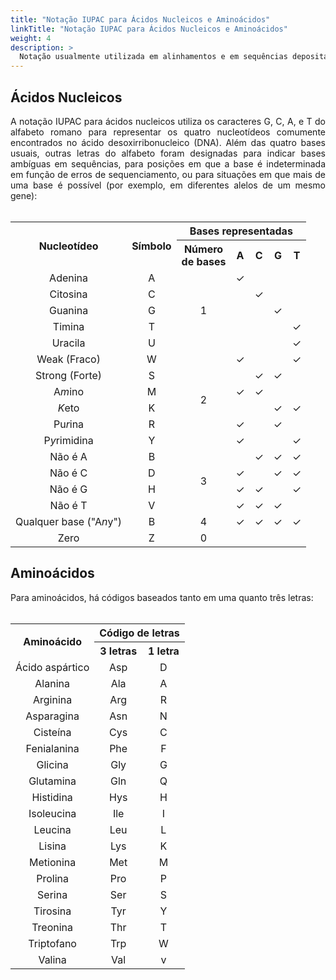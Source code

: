 ```yaml
---
title: "Notação IUPAC para Ácidos Nucleicos e Aminoácidos"
linkTitle: "Notação IUPAC para Ácidos Nucleicos e Aminoácidos"
weight: 4
description: >
  Notação usualmente utilizada em alinhamentos e em sequências depositadas nos banco de dados
---
```


## Ácidos Nucleicos

<div align="justify">
A notação IUPAC para ácidos nucleicos utiliza os caracteres G, C, A, e T do alfabeto romano para representar os quatro nucleotídeos comumente encontrados no ácido desoxirribonucleico (DNA). Além das quatro bases usuais, outras letras do alfabeto foram designadas para indicar bases ambíguas em sequências, para posições em que a base é indeterminada em função de erros de sequenciamento, ou para situações em que mais de uma base é possível (por exemplo, em diferentes alelos de um mesmo gene):
<br><br>
</div>

<div align="center">
<table style="text-align:center;">
  <tr>
    <th rowspan="2" style="vertical-align:middle;"><strong>Nucleotídeo</strong></th>
	<th rowspan="2" style="vertical-align:middle;"><strong>Símbolo</strong></th>
	<th colspan="5"><strong>Bases representadas</th></strong></th>
  <tr>
	<th>Número <br>de bases</th>
	<th>A</th>
	<th>C</th>
	<th>G</th>
	<th>T</th>
  <tr>
    <td>Adenina</td>
    <td style="text-align:center;">A</td>
	<td rowspan="5" style="vertical-align:middle;">1</td>
	<td>✓</td>
	<td> </td>
	<td> </td>
	<td> </td>
  </tr> 
  <tr>
    <td>Citosina</td>
    <td>C</td>
	<td> </td>
	<td>✓</td>
	<td> </td>
	<td> </td>
  <tr>
    <td>Guanina</td>
    <td>G</td>
	<td> </td>
	<td> </td>
	<td>✓</td>
	<td> </td>
  </tr>
  <tr>
    <td>Timina</td>
    <td>T</td>
	<td> </td>
	<td> </td>
	<td> </td>
	<td>✓</td>
  </tr>
    <tr>
    <td>Uracila</td>
    <td>U</td>
	<td> </td>
	<td> </td>
	<td> </td>
	<td>✓</td>
  </tr>
  <tr>
    <td>Weak (Fraco)</td>
    <td>W</td>
	<td rowspan="6" style="vertical-align:middle;">2</td>
	<td>✓</td>
	<td> </td>
	<td> </td>
	<td>✓</td>
  </tr> 
    <tr>
    <td>Strong (Forte)</td>
    <td>S</td>
	<td> </td>
	<td>✓</td>
	<td>✓</td>
	<td> </td>
  </tr>
    <tr>
    <td>A<i>m</i>ino</td>
    <td>M</td>
	<td>✓</td>
	<td>✓</td>
	<td> </td>
	<td> </td>
  </tr>
    <tr>
    <td><i>K</i>eto</td>
    <td>K</td>
	<td> </td>
	<td> </td>
	<td>✓</td>
	<td>✓</td>
  </tr>
    <tr>
    <td>Pu<i>r</i>ina</td>
    <td>R</td>
	<td>✓</td>
	<td> </td>
	<td>✓</td>
	<td> </td>
  </tr>
  <tr>
    <td>P<i>y</i>rimidina</td>
    <td>Y</td>
	<td>✓</td>
	<td> </td>
	<td> </td>
	<td>✓</td>
  </tr>
  <tr>
    <td>Não é A</td>
    <td>B</td>
	<td rowspan="4" style="vertical-align:middle;">3</td>
	<td> </td>
	<td>✓</td>
	<td>✓</td>
	<td>✓</td>
  </tr>
    <tr>
    <td>Não é C</td>
    <td>D</td>
	<td>✓</td>
	<td> </td>
	<td>✓</td>
	<td>✓</td>
  </tr>
    <tr>
    <td>Não é G</td>
    <td>H</td>
	<td>✓</td>
	<td>✓</td>
	<td> </td>
	<td>✓</td>
  </tr>
    <tr>
    <td>Não é T</td>
    <td>V</td>
	<td>✓</td>
	<td>✓</td>
	<td>✓</td>
	<td> </td>
  </tr>
    <tr>
    <td>Qualquer base ("A<i>n</i>y")</td>
    <td>B</td>
	<td rowspan="1" style="vertical-align:middle;">4</td>
	<td>✓</td>
	<td>✓</td>
	<td>✓</td>
	<td>✓</td>
  </tr>
  <tr>
    <td>Zero</td>
    <td>Z</td>
	<td rowspan="1" style="vertical-align:middle;">0</td>
	<td> </td>
	<td> </td>
	<td> </td>
	<td> </td>
  </tr>
</table> 
</div>

## Aminoácidos

<div align="justify">
Para aminoácidos, há códigos baseados tanto em uma quanto três letras:
<br><br>
</div>

<table style="text-align:center;">
  <tr>
    <th rowspan="2" style="vertical-align:middle;"><strong>Aminoácido</strong></th>
	<th colspan="2" style="vertical-align:middle;"><strong>Código de letras</strong></th>
	<tr>
	<th>3 letras</th>
	<th>1 letra</th>
  <tr>
    <td>Ácido aspártico</td>
    <td>Asp</td>
	<td>D</td>
  </tr> 
  <tr>
    <td>Alanina</td>
    <td>Ala</td>
	<td>A</td>
  </tr> 
  <tr>
    <td>Arginina</td>
    <td>Arg</td>
	<td>R</td>
  </tr> 
  <tr>
    <td>Asparagina</td>
    <td>Asn</td>
	<td>N</td>
  </tr> 
  <tr>
    <td>Cisteína</td>
    <td>Cys</td>
	<td>C</td>
  </tr>
  <tr>
    <td>Fenialanina</td>
    <td>Phe</td>
	<td>F</td>
  </tr> 
    <tr>
    <td>Glicina</td>
    <td>Gly</td>
	<td>G</td>
  </tr>
  <tr>
    <td>Glutamina</td>
    <td>Gln</td>
	<td>Q</td>
  </tr>
  <tr>
    <td>Histidina</td>
    <td>Hys</td>
	<td>H</td>
  </tr>
  <tr>
    <td>Isoleucina</td>
    <td>Ile</td>
	<td>I</td>
  </tr>
  <tr>
    <td>Leucina</td>
    <td>Leu</td>
	<td>L</td>
  </tr>
  <tr>
    <td>Lisina</td>
    <td>Lys</td>
	<td>K</td>
  </tr>
  <tr>
    <td>Metionina</td>
    <td>Met</td>
	<td>M</td>
  </tr>
  <tr>
    <td>Prolina</td>
    <td>Pro</td>
	<td>P</td>
  </tr>  
  <tr>
    <td>Serina</td>
    <td>Ser</td>
	<td>S</td>
  </tr>
  <tr>
    <td>Tirosina</td>
    <td>Tyr</td>
	<td>Y</td>
  </tr> 
  <tr>
    <td>Treonina</td>
    <td>Thr</td>
	<td>T</td>
  </tr>
    <tr>
    <td>Triptofano</td>
    <td>Trp</td>
	<td>W</td>
  </tr>
  <tr>
    <td>Valina</td>
    <td>Val</td>
	<td>v</td>
  </tr>   
</table> 

